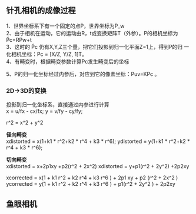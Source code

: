 ## 针孔相机的成像过程  
1、世界坐标系下有一个固定的点P，世界坐标为P_w  
2、由于相机在运动，它的运动由R，t或变换矩阵T（外参）。P的相机坐标为P̃c=RPw+t  
3、这时的 P̃c 仍有X,Y,Z三个量，把它们投影到归一化平面Z=1上，得到P的归
一化相机坐标：Pc = [X/Z, Y/Z, 1]T。  
4、有畸变时，根据畸变参数计算Pc发生畸变后的坐标  


5、P的归一化坐标经过内参后，对应到它的像素坐标：Puv=KPc 。

### 2D->3D的变换

投影到归一化坐标系，直接通过内参进行计算  
x = u/fx - cx/fx;
y = v/fy - cy/fy;

r^2 = x^2 + y^2

**径向畸变**  
xdistorted = x(1+k1 * r^2+k2 * r^4 + k3 * r^6);
ydistorted = y(1+k1 * r^2+k2 * r^4 + k3 * r^6);

**切向畸变**  
xdistorted = x+2p1xy +p2(r^2 + 2x^2)
xdistorted = y+p1(r^2 + 2y^2) +2p2xy

xcorrected = x(1 + k1 r^2 + k2 r^4 + k3 r^6 ) + 2p1 xy + p2 (r^2 + 2x^2 )
ycorrected = y(1 + k1 r^2 + k2 r^4 + k3 r^6 ) + p1(r^2 + 2y^2 ) + 2p2xy


## 鱼眼相机  
